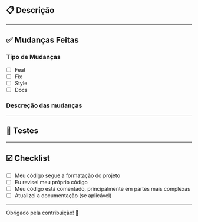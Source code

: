 ## 📋 Descrição

<!-- Descreva sua mudança -->

---

## ✅ Mudanças Feitas

### Tipo de Mudanças
<!-- Marque abaixo os tipos de mudança feitos nessa PR -->
- [ ] Feat
- [ ] Fix
- [ ] Style
- [ ] Docs

### Descreção das mudanças
<!-- Descreva as mudanças em todos os arquivos -->
<!-- 
    ex:
    - DER FYNX.mb: atualizando o nome da label da tabela historico
    - admin.js: admin conectado com o banco e funcionando
 -->

---

## 🧪 Testes

<!-- Descreva como essas mudanças foram testadas -->
<!-- 
    ex:
    - Não é necessário testar o DER
    - atualizações no banco da maquina local, melhor testar depois se funciona na EC2
 -->

---

## ☑️ Checklist

- [ ] Meu código segue a formatação do projeto
- [ ] Eu revisei meu próprio código
- [ ] Meu código está comentado, principalmente em partes mais complexas
- [ ] Atualizei a documentação (se aplicável)

---

Obrigado pela contribuição! 🎉
